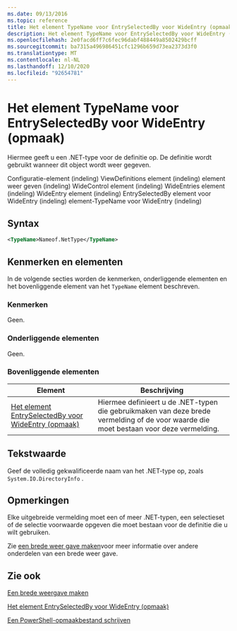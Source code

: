 ```yaml
---
ms.date: 09/13/2016
ms.topic: reference
title: Het element TypeName voor EntrySelectedBy voor WideEntry (opmaak)
description: Het element TypeName voor EntrySelectedBy voor WideEntry (opmaak)
ms.openlocfilehash: 2e0facd6ff7c6fec96dabf488449a8502429bcff
ms.sourcegitcommit: ba7315a496986451cfc1296b659d73ea2373d3f0
ms.translationtype: MT
ms.contentlocale: nl-NL
ms.lasthandoff: 12/10/2020
ms.locfileid: "92654781"
---
```

# <a name="typename-element-for-entryselectedby-for-wideentry-format"></a>Het element TypeName voor EntrySelectedBy voor WideEntry (opmaak)

Hiermee geeft u een .NET-type voor de definitie op. De definitie wordt gebruikt wanneer dit object wordt weer gegeven.

Configuratie-element (indeling) ViewDefinitions element (indeling) element weer geven (indeling) WideControl element (indeling) WideEntries element (indeling) WideEntry element (indeling) EntrySelectedBy element voor WideEntry (indeling) element-TypeName voor WideEntry (indeling)

## <a name="syntax"></a>Syntax

```xml
<TypeName>Nameof.NetType</TypeName>
```

## <a name="attributes-and-elements"></a>Kenmerken en elementen

In de volgende secties worden de kenmerken, onderliggende elementen en het bovenliggende element van het `TypeName` element beschreven.

### <a name="attributes"></a>Kenmerken

Geen.

### <a name="child-elements"></a>Onderliggende elementen

Geen.

### <a name="parent-elements"></a>Bovenliggende elementen

|Element|Beschrijving|
|-------------|-----------------|
|[Het element EntrySelectedBy voor WideEntry (opmaak)](./entryselectedby-element-for-wideentry-format.md)|Hiermee definieert u de .NET-typen die gebruikmaken van deze brede vermelding of de voor waarde die moet bestaan voor deze vermelding.|

## <a name="text-value"></a>Tekstwaarde

Geef de volledig gekwalificeerde naam van het .NET-type op, zoals `System.IO.DirectoryInfo` .

## <a name="remarks"></a>Opmerkingen

Elke uitgebreide vermelding moet een of meer .NET-typen, een selectieset of de selectie voorwaarde opgeven die moet bestaan voor de definitie die u wilt gebruiken.

Zie [een brede weer gave maken](./creating-a-wide-view.md)voor meer informatie over andere onderdelen van een brede weer gave.

## <a name="see-also"></a>Zie ook

[Een brede weergave maken](./creating-a-wide-view.md)

[Het element EntrySelectedBy voor WideEntry (opmaak)](./entryselectedby-element-for-wideentry-format.md)

[Een PowerShell-opmaakbestand schrijven](./writing-a-powershell-formatting-file.md)
